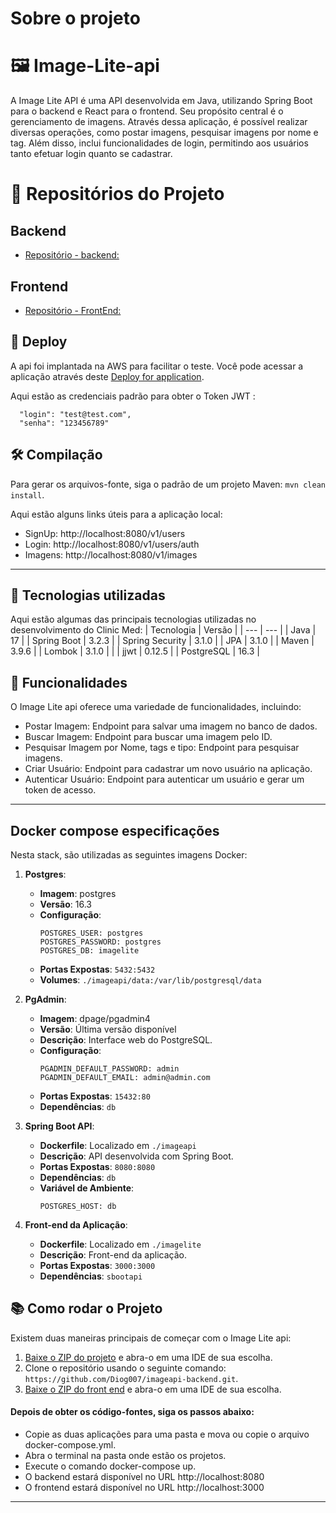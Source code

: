 # Sobre o projeto 

# 🖼️ Image-Lite-api


A Image Lite API é uma API desenvolvida em Java, utilizando Spring Boot para o backend e React para o frontend. Seu propósito central é o gerenciamento de imagens. Através dessa aplicação, é possível realizar diversas operações, como postar imagens, pesquisar imagens por nome e tag. Além disso, inclui funcionalidades de login, permitindo aos usuários tanto efetuar login quanto se cadastrar.

# 📂 Repositórios do Projeto
## Backend
- [Repositório - backend:](https://github.com/Diog007/ImageLiteApi-backend#/)
## Frontend
- [Repositório - FrontEnd:](https://github.com/Diog007/ImageLite-FrontEnd#/#/)



## 🚀 Deploy 
A api foi implantada na AWS para facilitar o teste. Você pode acessar a aplicação através deste
[Deploy for application](http://ec2-3-129-57-99.us-east-2.compute.amazonaws.com:3000/login#/).

Aqui estão as credenciais padrão para obter o Token JWT :


      "login": "test@test.com",
      "senha": "123456789"



## 🛠️ Compilação
Para gerar os arquivos-fonte, siga o padrão de um projeto Maven: `mvn clean install`.

Aqui estão alguns links úteis para a aplicação local:
- SignUp: http://localhost:8080/v1/users
- Login: http://localhost:8080/v1/users/auth
- Imagens: http://localhost:8080/v1/images
---

## 🧰 Tecnologias utilizadas
Aqui estão algumas das principais tecnologias utilizadas no desenvolvimento do Clinic Med:
| Tecnologia | Versão |
| --- | --- |
| Java | 17 |
| Spring Boot | 3.2.3 |
| Spring Security | 3.1.0 |
| JPA | 3.1.0 |
| Maven | 3.9.6 |
| Lombok | 3.1.0 | |
| jjwt | 0.12.5 |
| PostgreSQL | 16.3 |

## 🎯 Funcionalidades
O Image Lite api oferece uma variedade de funcionalidades, incluindo:
- Postar Imagem: Endpoint para salvar uma imagem no banco de dados.
- Buscar Imagem: Endpoint para buscar uma imagem pelo ID.
- Pesquisar Imagem por Nome, tags e tipo: Endpoint para pesquisar imagens.
- Criar Usuário: Endpoint para cadastrar um novo usuário na aplicação.
- Autenticar Usuário: Endpoint para autenticar um usuário e gerar um token de acesso.
---

## Docker compose especificações

Nesta stack, são utilizadas as seguintes imagens Docker:

1. **Postgres**:
   - **Imagem**: postgres
   - **Versão**: 16.3
   - **Configuração**:
     ```
     POSTGRES_USER: postgres
     POSTGRES_PASSWORD: postgres
     POSTGRES_DB: imagelite
     ```
   - **Portas Expostas**: `5432:5432`
   - **Volumes**: `./imageapi/data:/var/lib/postgresql/data`

2. **PgAdmin**:
   - **Imagem**: dpage/pgadmin4
   - **Versão**: Última versão disponível
   - **Descrição**: Interface web do PostgreSQL.
   - **Configuração**:
     ```
     PGADMIN_DEFAULT_PASSWORD: admin
     PGADMIN_DEFAULT_EMAIL: admin@admin.com
     ```
   - **Portas Expostas**: `15432:80`
   - **Dependências**: `db`

3. **Spring Boot API**:
   - **Dockerfile**: Localizado em `./imageapi`
   - **Descrição**: API desenvolvida com Spring Boot.
   - **Portas Expostas**: `8080:8080`
   - **Dependências**: `db`
   - **Variável de Ambiente**:
     ```
     POSTGRES_HOST: db
     ```

4. **Front-end da Aplicação**:
   - **Dockerfile**: Localizado em `./imagelite`
   - **Descrição**: Front-end da aplicação.
   - **Portas Expostas**: `3000:3000`
   - **Dependências**: `sbootapi`


## 📚 Como rodar o Projeto
Existem duas maneiras principais de começar com o Image Lite api:
1. [Baixe o ZIP do projeto](https://github.com/Diog007/imageapi-backend/archive/refs/heads/main.zip) e abra-o em uma IDE de sua escolha.
2. Clone o repositório usando o seguinte comando: `https://github.com/Diog007/imageapi-backend.git`.
3. [Baixe o ZIP do front end](https://github.com/Diog007/ImageLite-Front/archive/refs/heads/main.zip) e abra-o em uma IDE de sua escolha.
#### Depois de obter os código-fontes, siga os passos abaixo:
- Copie as duas aplicações para uma pasta e mova ou copie o arquivo docker-compose.yml.
- Abra o terminal na pasta onde estão os projetos.
- Execute o comando docker-compose up.
- O backend estará disponível no URL http://localhost:8080 
- O frontend estará disponível no URL http://localhost:3000
---
